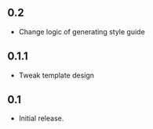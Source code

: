 ## 0.2

* Change logic of generating style guide

## 0.1.1

* Tweak template design

## 0.1

* Initial release.
